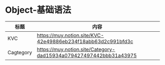 # Object-基础语法
|  标题   | 内容  |
|  ----  | ----  |
| KVC  | https://muy.notion.site/KVC-42e49886eb234f18abb63d2c991bfd3c |
| Cagtegory | https://muy.notion.site/Category-dad15934a079427497442bbb31a43975 |
